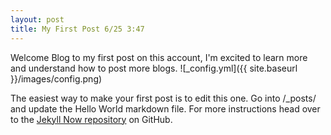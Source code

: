 ```yaml
---
layout: post
title: My First Post 6/25 3:47
---
```


Welcome Blog to my first post on this account, I'm excited to learn more and understand how to post more blogs. 
![_config.yml]({{ site.baseurl }}/images/config.png)

The easiest way to make your first post is to edit this one. Go into /_posts/ and update the Hello World markdown file. For more instructions head over to the [Jekyll Now repository](https://github.com/barryclark/jekyll-now) on GitHub.
